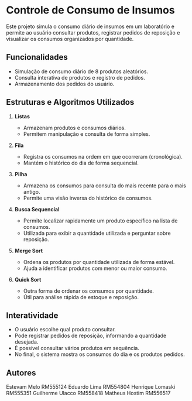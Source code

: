 # Controle de Consumo de Insumos

Este projeto simula o consumo diário de insumos em um laboratório e permite ao usuário consultar produtos, registrar pedidos de reposição e visualizar os consumos organizados por quantidade.

## Funcionalidades

- Simulação de consumo diário de 8 produtos aleatórios.
- Consulta interativa de produtos e registro de pedidos.
- Armazenamento dos pedidos do usuário.

## Estruturas e Algoritmos Utilizados

1. **Listas**  
   - Armazenam produtos e consumos diários.  
   - Permitem manipulação e consulta de forma simples.

2. **Fila**  
   - Registra os consumos na ordem em que ocorreram (cronológica).  
   - Mantém o histórico do dia de forma sequencial.

3. **Pilha**  
   - Armazena os consumos para consulta do mais recente para o mais antigo.  
   - Permite uma visão inversa do histórico de consumos.

4. **Busca Sequencial**  
   - Permite localizar rapidamente um produto específico na lista de consumos.  
   - Utilizada para exibir a quantidade utilizada e perguntar sobre reposição.

5. **Merge Sort**  
   - Ordena os produtos por quantidade utilizada de forma estável.  
   - Ajuda a identificar produtos com menor ou maior consumo.

6. **Quick Sort**  
   - Outra forma de ordenar os consumos por quantidade.  
   - Útil para análise rápida de estoque e reposição.

## Interatividade

- O usuário escolhe qual produto consultar.  
- Pode registrar pedidos de reposição, informando a quantidade desejada.  
- É possível consultar vários produtos em sequência.  
- No final, o sistema mostra os consumos do dia e os produtos pedidos.

## Autores

Estevam Melo RM555124 
Eduardo Lima RM554804 
Henrique Lomaski RM555351 
Guilherme Ulacco RM558418 
Matheus Hostim RM556517
